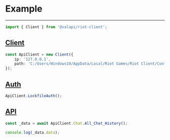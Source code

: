 # Example

-----------

```typescript
import { Client } from '@valapi/riot-client';
```

## [Client](./Client.md#config)

```typescript
const ApiClient = new Client({
    ip: '127.0.0.1',
    path: 'C:/Users/Windows10/AppData/Local/Riot Games/Riot Client/Config/lockfile',
});

```

## [Auth](./Auth.md#get-from-lockfile)

```typescript
ApiClient.LockfileAuth();
```

## [API](./API.md#usage)

```typescript
const _data = await ApiClient.Chat.All_Chat_History();

console.log(_data.data);
```